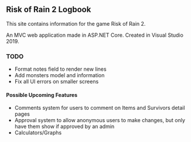 ## Risk of Rain 2 Logbook

This site contains information for the game Risk of Rain 2.

An MVC web application made in ASP.NET Core. Created in Visual Studio 2019.

### TODO

* Format notes field to render new lines
* Add monsters model and information
* Fix all UI errors on smaller screens

#### Possible Upcoming Features

* Comments system for users to comment on Items and Survivors detail pages
* Approval system to allow anonymous users to make changes, but only have them show if approved by an admin
* Calculators/Graphs

